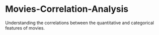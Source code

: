 # Movies-Correlation-Analysis
Understanding the correlations between the quantitative and categorical features of movies.
